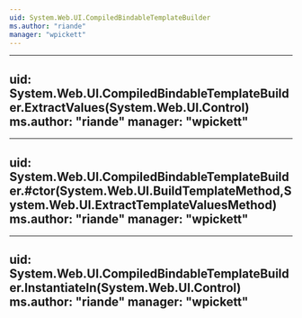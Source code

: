 ```yaml
---
uid: System.Web.UI.CompiledBindableTemplateBuilder
ms.author: "riande"
manager: "wpickett"
---
```


---
uid: System.Web.UI.CompiledBindableTemplateBuilder.ExtractValues(System.Web.UI.Control)
ms.author: "riande"
manager: "wpickett"
---

---
uid: System.Web.UI.CompiledBindableTemplateBuilder.#ctor(System.Web.UI.BuildTemplateMethod,System.Web.UI.ExtractTemplateValuesMethod)
ms.author: "riande"
manager: "wpickett"
---

---
uid: System.Web.UI.CompiledBindableTemplateBuilder.InstantiateIn(System.Web.UI.Control)
ms.author: "riande"
manager: "wpickett"
---
